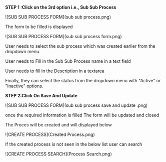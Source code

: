 **STEP 1 :Click on the 3rd option i.e., Sub Sub Process**

![SUB SUB PROCESS FORM](sub sub process.png)

  The form to be filled is displayed 

  ![SUB SUB PROCESS FORM](sub sub process form.png)

 User needs to select the sub process which was created earlier from the dropdown menu

 User needs to Fill in the Sub Sub Process name in a text field

 User needs to fill in the Description  in a textarea 
 
 Finally, they can select the status from the dropdown menu with "Active" or "Inactive" options.

 **STEP 2:Click On Save And Update**

 ![SUB SUB PROCESS FORM](sub sub process save and update .png)
 
 once the required information is filled The form will be updated and closed 

 The Proces will be created and will displayed below 

![CREATE PROCESS](Created Process.png)

If the created process is not seen in the below list user can search 

![CREATE PROCESS SEARCH](Process Search.png)
